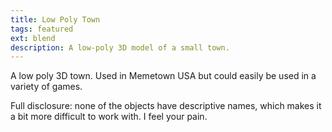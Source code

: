 ```yaml
---
title: Low Poly Town
tags: featured
ext: blend
description: A low-poly 3D model of a small town.
---
```

A low poly 3D town. Used in Memetown USA but could easily be used in a variety of games.

Full disclosure: none of the objects have descriptive names, which makes it a bit more difficult to work with. I feel your pain.